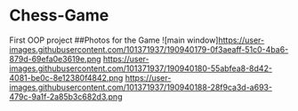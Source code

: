# Chess-Game
First OOP project
##Photos for the Game
![main window]https://user-images.githubusercontent.com/101371937/190940179-0f3aeaff-51c0-4ba6-879d-69efa0e3619e.png
https://user-images.githubusercontent.com/101371937/190940180-55abfea8-8d42-4081-be0c-8e12380f4842.png
https://user-images.githubusercontent.com/101371937/190940188-28f9ca3d-a693-479c-9a1f-2a85b3c682d3.png
